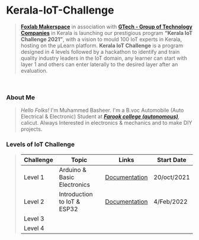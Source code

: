 # Kerala-IoT-Challenge

> [**Foxlab Makerspace**](https://www.facebook.com/foxlabmakerspace/) in association with [**GTech - Group of Technology Companies**](https://atfg.gtechindia.org/) in Kerala is launching our prestigious program **“Kerala IoT Challenge 2021”**, with a vision to mould 100 IoT experts in Kerala, hosting on the µLearn platform. **Kerala IoT Challenge** is a program designed in 4 levels followed by a hackathon to identify and train quality industry leaders in the IoT domain, any learner can start with layer 1 and others can enter laterally to the desired layer after an evaluation.

<br>

### About Me
> _Hello Folks!_  I'm Muhammed Basheer. I'm a B.voc Automobile (Auto Electrical & Electronic) Student at _[**Farook college (autonomous)**](https://www.farookcollege.ac.in/),_ calicut. Always Interested in electronics & mechanics and to make DIY projects.

### Levels of IoT Challenge

> | Challenge | Topic | Links | Start Date |
> | --- | --- | --- | --- |
> | Level 1 | Arduino & Basic Electronics | [Documentation](https://github.com/basheerbk/Kerala-IoT-Challenge/blob/main/lvl_One.md) | 20/oct/2021 |
> | Level 2 | Introduction to IoT & ESP32 | [Documentation](https://github.com/basheerbk/Kerala-IoT-Challenge/blob/main/lvl_two.md) | 4/Feb/2022 |
> | Level 3 | | | |
> | Level 4 | | | |
